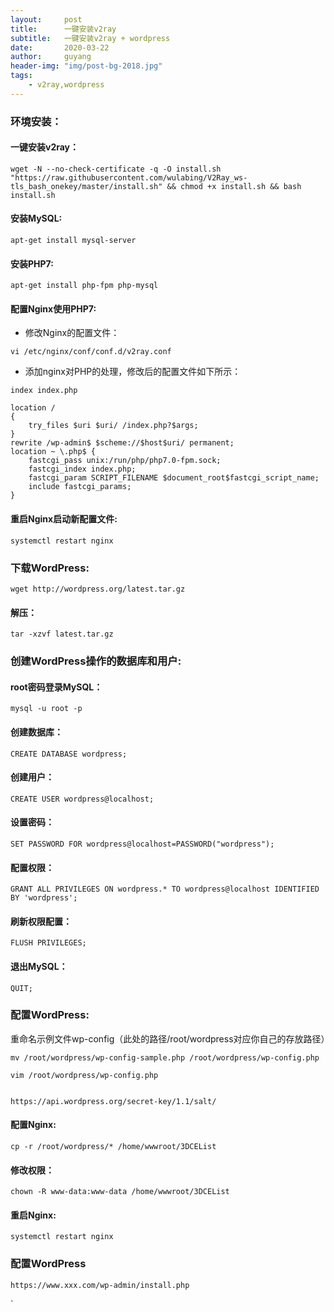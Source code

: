 ```yaml
---
layout:     post
title:      一键安装v2ray
subtitle:   一键安装v2ray + wordpress
date:       2020-03-22
author:     guyang
header-img: "img/post-bg-2018.jpg"
tags:    
    - v2ray,wordpress    
---
```


### 环境安装：

#### 一键安装v2ray：
```
wget -N --no-check-certificate -q -O install.sh "https://raw.githubusercontent.com/wulabing/V2Ray_ws-tls_bash_onekey/master/install.sh" && chmod +x install.sh && bash install.sh
```
#### 安装MySQL:
```
apt-get install mysql-server
```
#### 安装PHP7:
```
apt-get install php-fpm php-mysql
```
#### 配置Nginx使用PHP7:
 - 修改Nginx的配置文件：
```
vi /etc/nginx/conf/conf.d/v2ray.conf
```
 - 添加nginx对PHP的处理，修改后的配置文件如下所示：
```
index index.php

location /
{
	try_files $uri $uri/ /index.php?$args;
}
rewrite /wp-admin$ $scheme://$host$uri/ permanent;
location ~ \.php$ {
	fastcgi_pass unix:/run/php/php7.0-fpm.sock;
	fastcgi_index index.php;
	fastcgi_param SCRIPT_FILENAME $document_root$fastcgi_script_name;
	include fastcgi_params;
}
```
#### 重启Nginx启动新配置文件:
```
systemctl restart nginx
```

### 下载WordPress:
```
wget http://wordpress.org/latest.tar.gz
```
#### 解压：
```
tar -xzvf latest.tar.gz
```
### 创建WordPress操作的数据库和用户:

#### root密码登录MySQL：
```
mysql -u root -p
```
#### 创建数据库：
```
CREATE DATABASE wordpress;
```
#### 创建用户：
```
CREATE USER wordpress@localhost;
```
#### 设置密码：
```
SET PASSWORD FOR wordpress@localhost=PASSWORD("wordpress");
```
#### 配置权限：
```
GRANT ALL PRIVILEGES ON wordpress.* TO wordpress@localhost IDENTIFIED BY 'wordpress';
```
#### 刷新权限配置：
```
FLUSH PRIVILEGES;
```
#### 退出MySQL：
```
QUIT;
```

### 配置WordPress:
重命名示例文件wp-config（此处的路径/root/wordpress对应你自己的存放路径）
```
mv /root/wordpress/wp-config-sample.php /root/wordpress/wp-config.php

vim /root/wordpress/wp-config.php


https://api.wordpress.org/secret-key/1.1/salt/
```

#### 配置Nginx:
```
cp -r /root/wordpress/* /home/wwwroot/3DCEList
```
#### 修改权限：
```
chown -R www-data:www-data /home/wwwroot/3DCEList
```
#### 重启Nginx:
```
systemctl restart nginx
```

### 配置WordPress
```
https://www.xxx.com/wp-admin/install.php
```
`